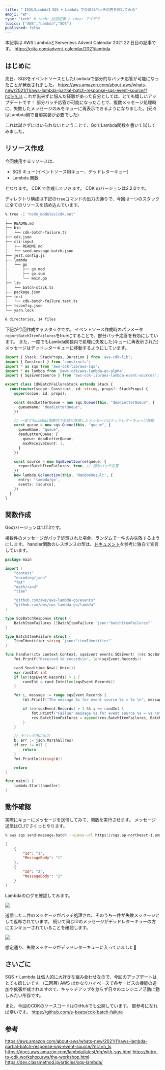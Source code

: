 ```yaml
---
title: "【SQS/Lambda】SQS + Lambda での部分バッチ応答を試してみる"
emoji: "💿"
type: "tech" # tech: 技術記事 / idea: アイデア
topics: ["AWS","Lambda","SQS"]
published: false
---
```


本記事は AWS LambdaとServerless Advent Calendar 2021 22 日目の記事です。
https://qiita.com/advent-calendar/2021/lambda

## はじめに

先日、SQSをイベントソースとしたLambdaで部分的なバッチ応答が可能になったことが発表されました。
https://aws.amazon.com/about-aws/whats-new/2021/11/aws-lambda-partial-batch-response-sqs-event-source/?nc1=h_ls
これが出来ずに悩んだ経験があった自分としては、とても嬉しいアップデートです！
部分バッチ応答が可能になったことで、複数メッセージ処理時に、失敗したメッセージのみをキューに再表示できるようになりました。(元々はLambda側で自前実装が必要でした)

これは試さずにはいられないということで、GoでLambda関数を書いて試してみました。

## リソース作成

今回使用するリソースは、

- SQS キュー(イベントソース用キュー、デッドレターキュー)
- Lambda 関数

となります。
CDK で作成していきます。
CDK のバージョンは2.2.0です。

ディレクトリ構成は下記の`tree`コマンドの出力の通りで、今回は一つのスタックに全てのリソースを詰め込んでいます。

```sh
% tree -I "node_modules|cdk.out"
.
├── README.md
├── bin
│   └── cdk-batch-failure.ts
├── cdk.json
├── cli-input
│   ├── README.md
│   └── send-message-batch.json
├── jest.config.js
├── lambda
│   └── go
│       ├── go.mod
│       ├── go.sum
│       └── main.go
├── lib
│   └── batch-stack.ts
├── package.json
├── test
│   └── cdk-batch-failure.test.ts
├── tsconfig.json
└── yarn.lock

6 directories, 14 files
```

下記が今回作成するスタックです。
イベントソース作成時のパラメータ`reportBatchItemFailures`をtrueにすることで、部分バッチ応答を有効にしています。
また、一度でもLambda関数内で処理に失敗した(キューに再表示された)メッセージはデッドレターキューに移動するようにしています。

```typescript:batch-stack.ts
import { Stack, StackProps, Duration } from 'aws-cdk-lib';
import { Construct } from 'constructs';
import * as sqs from 'aws-cdk-lib/aws-sqs';
import * as lambda from '@aws-cdk/aws-lambda-go-alpha';
import { SqsEventSource } from 'aws-cdk-lib/aws-lambda-event-sources';

export class CdkBatchFailureStack extends Stack {
  constructor(scope: Construct, id: string, props?: StackProps) {
    super(scope, id, props);

    const deadLetterQueue = new sqs.Queue(this, "deadLetterQueue", {
      queueName: "deadLetterQueue",
    })

    // 一度でもLambda関数内で処理に失敗したメッセージはデッドレターキューに移動
    const queue = new sqs.Queue(this, "queue", {
      queueName: "queue",
      deadLetterQueue: {
        queue: deadLetterQueue,
        maxReceiveCount: 1,
      }
    })

    const source = new SqsEventSource(queue, {
      reportBatchItemFailures: true, // 部分バッチ応答
    })
    new lambda.GoFunction(this, 'RandomResult', {
      entry: 'lambda/go',
      events: [source],
    })
  }
}
```

## 関数作成

Goのバージョンは1.17.3です。

複数件のメッセージがバッチ処理された場合、ランダムで一件のみ失敗するようにします。
handler関数のレスポンスの型は、[ドキュメント](https://docs.aws.amazon.com/lambda/latest/dg/with-sqs.html)を参考に独自で宣言しています。

```go:lambda/go/main.go
package main

import (
	"context"
	"encoding/json"
	"fmt"
	"math/rand"
	"time"

	"github.com/aws/aws-lambda-go/events"
	"github.com/aws/aws-lambda-go/lambda"
)

type SqsBatchResponse struct {
	BatchItemFailures []BatchItemFailure `json:"batchItemFailures"`
}

type BatchItemFailure struct {
	ItemIdentifier string `json:"itemIdentifier"`
}

func handler(ctx context.Context, sqsEvent events.SQSEvent) (res SqsBatchResponse, err error) {
	fmt.Printf("Received %d records\n", len(sqsEvent.Records))

	rand.Seed(time.Now().Unix())
	var randInt int
	if len(sqsEvent.Records) > 1 {
		randInt = rand.Intn(len(sqsEvent.Records))
	}

	for i, message := range sqsEvent.Records {
		fmt.Printf("The message %s for event source %s = %s \n", message.MessageId, message.EventSource, message.Body)

		if len(sqsEvent.Records) > 1 && i == randInt {
			fmt.Printf("Failuer message %s for event source %s = %s \n", message.MessageId, message.EventSource, message.Body)
			res.BatchItemFailures = append(res.BatchItemFailures, BatchItemFailure{message.MessageId})
		}
	}

	// デバッグ用に出力
	b, err := json.Marshal(res)
	if err != nil {
		return
	}
	fmt.Println(string(b))

	return
}

func main() {
	lambda.Start(handler)
}
```

## 動作確認

実際にキューにメッセージを送信してみて、関数を実行させます。
メッセージ送信はCLIでさくっとやります。

```sh
% aws sqs send-message-batch --queue-url https://sqs.ap-northeast-1.amazonaws.com/${ACCOUNT_ID}/queue --entries file://cli-input/send-message-batch.json
```

```json:cli-input/send-message-batch.json
[
    {
        "Id": "1",
        "MessageBody": "1"
    },
    {
        "Id": "2",
        "MessageBody": "2"
    }
]
```

Lambdaのログを確認してみます。

![](https://storage.googleapis.com/zenn-user-upload/7160c863777a-20211218.png)

送信した二件のメッセージがバッチ処理され、そのうち一件が失敗メッセージとして返却されています。
続いて同じIDのメッセージがデッドレターキューの方にエンキューされていることを確認します。

![](https://storage.googleapis.com/zenn-user-upload/b7d9d2545f85-20211218.png)

想定通り、失敗メッセージがデッドレターキューに入っていました🎊

## さいごに

SQS + Lambda は個人的に大好きな組み合わせなので、今回のアップデートはとても嬉しいです。(二回目)
AWS はかなりハイペースで各サービスの機能の追加や拡張が成されますので、キャッチアップを怠らず日々のエンジニア活動に勤しみたい所存です。

また、今回のCDKのソースコードはGitHubでも公開しています。
御参考になれば幸いです。
https://github.com/s-beats/cdk-batch-failure

## 参考

https://aws.amazon.com/about-aws/whats-new/2021/11/aws-lambda-partial-batch-response-sqs-event-source/?nc1=h_ls
https://docs.aws.amazon.com/lambda/latest/dg/with-sqs.html
https://intro-to-cdk.workshop.aws/the-workshop.html
https://dev.classmethod.jp/articles/sqs-lambda/

